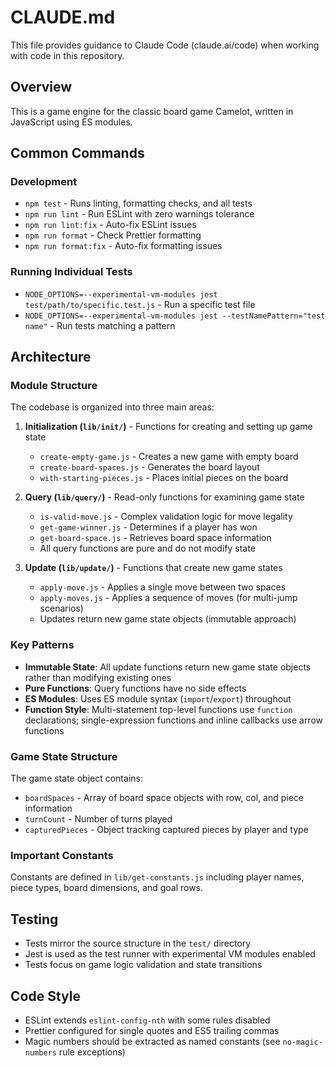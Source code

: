 # CLAUDE.md

This file provides guidance to Claude Code (claude.ai/code) when working with code in this repository.

## Overview

This is a game engine for the classic board game Camelot, written in JavaScript using ES modules.

## Common Commands

### Development

- `npm test` - Runs linting, formatting checks, and all tests
- `npm run lint` - Run ESLint with zero warnings tolerance
- `npm run lint:fix` - Auto-fix ESLint issues
- `npm run format` - Check Prettier formatting
- `npm run format:fix` - Auto-fix formatting issues

### Running Individual Tests

- `NODE_OPTIONS=--experimental-vm-modules jest test/path/to/specific.test.js` - Run a specific test file
- `NODE_OPTIONS=--experimental-vm-modules jest --testNamePattern="test name"` - Run tests matching a pattern

## Architecture

### Module Structure

The codebase is organized into three main areas:

1. **Initialization (`lib/init/`)** - Functions for creating and setting up game state

   - `create-empty-game.js` - Creates a new game with empty board
   - `create-board-spaces.js` - Generates the board layout
   - `with-starting-pieces.js` - Places initial pieces on the board

2. **Query (`lib/query/`)** - Read-only functions for examining game state

   - `is-valid-move.js` - Complex validation logic for move legality
   - `get-game-winner.js` - Determines if a player has won
   - `get-board-space.js` - Retrieves board space information
   - All query functions are pure and do not modify state

3. **Update (`lib/update/`)** - Functions that create new game states
   - `apply-move.js` - Applies a single move between two spaces
   - `apply-moves.js` - Applies a sequence of moves (for multi-jump scenarios)
   - Updates return new game state objects (immutable approach)

### Key Patterns

- **Immutable State**: All update functions return new game state objects rather than modifying existing ones
- **Pure Functions**: Query functions have no side effects
- **ES Modules**: Uses ES module syntax (`import`/`export`) throughout
- **Function Style**: Multi-statement top-level functions use `function` declarations; single-expression functions and inline callbacks use arrow functions

### Game State Structure

The game state object contains:

- `boardSpaces` - Array of board space objects with row, col, and piece information
- `turnCount` - Number of turns played
- `capturedPieces` - Object tracking captured pieces by player and type

### Important Constants

Constants are defined in `lib/get-constants.js` including player names, piece types, board dimensions, and goal rows.

## Testing

- Tests mirror the source structure in the `test/` directory
- Jest is used as the test runner with experimental VM modules enabled
- Tests focus on game logic validation and state transitions

## Code Style

- ESLint extends `eslint-config-nth` with some rules disabled
- Prettier configured for single quotes and ES5 trailing commas
- Magic numbers should be extracted as named constants (see `no-magic-numbers` rule exceptions)
